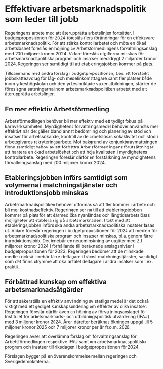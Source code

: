 # Effektivare arbetsmarknadspolitik som leder till jobb

Regeringens arbete med att återupprätta arbetslinjen fortsätter. I budgetpropositionen för 2024 föreslås flera förändringar för en effektivare arbetsmarknadspolitik. För att stärka kontrollarbetet och möta en ökad arbetslöshet föreslås en höjning av Arbetsförmedlingens förvaltningsanslag med 200 miljoner kronor 2024. Vidare föreslås utgifterna minskas för arbetsmarknadspolitiska program och insatser med drygt 2 miljarder kronor 2024. Regeringen ser samtidigt till att etableringsjobben kommer på plats.

Tillsammans med andra förslag i budgetpropositionen, t.ex. ett förstärkt jobbskatteavdrag för låg- och medelinkomsttagare samt fler platser både inom yrkeshögskolan och den yrkesinriktade vuxenutbildningen, stärker de föreslagna satsningarna inom arbetsmarknadspolitiken arbetet med att återupprätta arbetslinjen.

## En mer effektiv Arbetsförmedling

Arbetsförmedlingen behöver bli mer effektiv med ett tydligt fokus på kärnverksamheten. Myndighetens förvaltningsmedel behöver användas mer effektivt när det gäller bland annat bedömning och planering av stöd och insatser för arbetssökande, kontroll av de arbetslösas sökaktivitet och stöd i arbetsgivares rekryteringsarbete. Mot bakgrund av konjunkturavmattningen finns samtidigt behov av att förbättra Arbetsför­medlingens förutsättningar att hantera en ökad arbetslöshet och att höja kvaliteten i myndighetens kontrollarbete. Regeringen föreslår därför en förstärkning av myndighetens förvaltningsanslag med 200 miljoner kronor 2024.

## Etableringsjobben införs samtidigt som volymerna i matchningstjänster och introduktionsjobb minskas

Arbetsmarknadspolitiken behöver utformas så att fler kommer i arbete och bli mer kostnadseffektiv. Regeringen ser nu till att etableringsjobben kommer på plats för att därmed öka nyanländas och långtidsarbetslösas möjligheter att etablera sig på arbetsmarknaden. I takt med att etableringsjobben införs ska andra arbetsmarknadspolitiska insatser fasas ut. Vidare föreslår regeringen i budgetpropositionen för 2024 att medlen för arbetsmarknadspolitiska program och insatser minskas, bl.a. genom färre introduktionsjobb. Det innebär en nettominskning av utgifter med 2,1 miljarder kronor 2024 i förhållande till beräknade anslagsnivåer i budgetpropositionen för 2023. Regeringen bedömer att de minskade medlen också innebär färre deltagare i främst matchningstjänster, samtidigt som det finns utrymme att öka antalet deltagare i andra insatser som t.ex. praktik.

## Förbättrad kunskap om effektiva arbetsmarknadsåtgärder

För att säkerställa en effektiv användning av statliga medel är det också viktigt med ett gediget kunskapsunderlag om effekter av olika insatser. Regeringen föreslår därför även en höjning av förvaltningsanslaget för Institutet för arbetsmarknads- och utbildningspolitisk utvärdering (IFAU) med 3 miljoner kronor 2024. Åren därefter beräknas ökningen uppgå till 5 miljoner kronor 2025 och 7 miljoner kronor per år fr.o.m. 2026.

Regeringen avser att överlämna förslag om förvaltningsanslag för Arbetsförmedlingen respektive IFAU samt om arbetsmarknadspolitiska program och insatser till riksdagen i budgetpropositionen för 2024.

Förslagen bygger på en överenskommelse mellan regeringen och Sverigedemokraterna.
